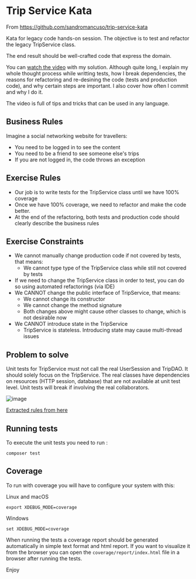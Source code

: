 Trip Service Kata
=================

From https://github.com/sandromancuso/trip-service-kata

Kata for legacy code hands-on session. The objective is to test and refactor the legacy TripService class.

The end result should be well-crafted code that express the domain.

You can [watch the video](https://www.youtube.com/watch?v=_NnElPO5BU0) with my solution. Although quite long, I explain my whole thought process while writting tests, how I break dependencies, the reasons for refactoring and re-desining the code (tests and production code), and why certain steps are important. I also cover how often I commit and why I do it.

The video is full of tips and tricks that can be used in any language.

## Business Rules

Imagine a social networking website for travellers:
- You need to be logged in to see the content
- You need to be a friend to see someone else's trips
- If you are not logged in, the code throws an exception


## Exercise Rules

- Our job is to write tests for the TripService class until we have 100% coverage
- Once we have 100% coverage, we need to refactor and make the code better.
- At the end of the refactoring, both tests and production code should clearly describe the business rules

## Exercise Constraints

- We cannot manually change production code if not covered by tests, that means:
    - We cannot type type of the TripService class while still not covered by tests
- If we need to change the TripService class in order to test, you can do so using automated refactorings (via IDE)
- We CANNOT change the public interface of TripService, that means:
    - We cannot change its constructor
    - We cannot change the method signature
    - Both changes above might cause other classes to change, which is not desirable now
- We CANNOT introduce state in the TripService
    - TripService is stateless. Introducing state may cause multi-thread issues

## Problem to solve
Unit tests for TripService must not call the real UserSession and TripDAO. It should solely focus on the TripService. The real classes have dependencies on resources (HTTP session, database) that are not available at unit test level. Unit tests will break if involving the real collaborators.

![image](https://user-images.githubusercontent.com/6353105/232825748-52649c10-eb15-40c2-bdf7-3cb42874980e.png)


[Extracted rules from here](https://miro.com/app/board/uXjVOanLakQ=/)

## Running tests 

To execute the unit tests you need to run :

```shell
composer test
```

## Coverage

To run with coverage you will have to configure your system with this:

Linux and macOS
```shell
export XDEBUG_MODE=coverage
```

Windows
```shell
set XDEBUG_MODE=coverage
```

When running the tests a coverage report should be generated automatically in simple text format and html report. If you want
to visualize it from the browser you can open the `coverage/report/index.html` file in a browser after running the tests.

Enjoy
